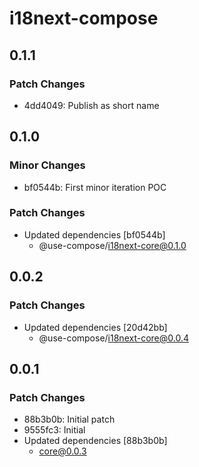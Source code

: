 # i18next-compose

## 0.1.1

### Patch Changes

- 4dd4049: Publish as short name

## 0.1.0

### Minor Changes

- bf0544b: First minor iteration POC

### Patch Changes

- Updated dependencies [bf0544b]
  - @use-compose/i18next-core@0.1.0

## 0.0.2

### Patch Changes

- Updated dependencies [20d42bb]
  - @use-compose/i18next-core@0.0.4

## 0.0.1

### Patch Changes

- 88b3b0b: Initial patch
- 9555fc3: Initial
- Updated dependencies [88b3b0b]
  - core@0.0.3
